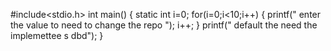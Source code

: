 #include<stdio.h>
int main()
{
static int i=0;
for(i=0;i<10;i++)
{
printf(" enter the value to need to change the repo ");
i++;
}
printf(" default the need the implemettee s dbd");
}

